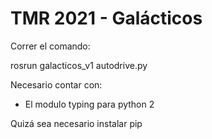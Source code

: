 # TMR 2021 - Galácticos
Correr el comando:

rosrun galacticos_v1 autodrive.py

Necesario contar con:
- El modulo typing para python 2

Quizá sea necesario instalar pip
